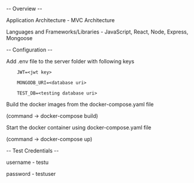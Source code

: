 -- Overview --

Application Architecture - MVC Architecture

Languages and Frameworks/Libraries - JavaScript, React, Node, Express, Mongoose



-- Configuration --

Add .env file to the server folder with following keys

        JWT=<jwt key>
        
        MONGODB_URI=<database uri>
        
        TEST_DB=<testing database uri>
        

Build the docker images from the docker-compose.yaml file

(command -> docker-compose build)

Start the docker container using docker-compose.yaml file

(command -> docker-compose up)



-- Test Credentials --

username - testu

password - testuser
